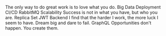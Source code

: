 The only way to do great work is to love what you do. Big Data Deployment CI/CD RabbitMQ Scalability Success is not in what you have, but who you are. Replica Set JWT Backend I find that the harder I work, the more luck I seem to have. Dream big and dare to fail. GraphQL Opportunities don't happen. You create them.
